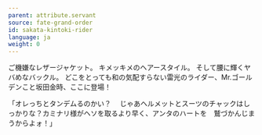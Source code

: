 ```yaml
---
parent: attribute.servant
source: fate-grand-order
id: sakata-kintoki-rider
language: ja
weight: 0
---
```


ご機嫌なレザージャケット。
キメッキメのヘアースタイル。
そして腰に輝くヤバめなバックル。
どこをとっても和の気配すらない雷光のライダー、Mr.ゴールデンこと坂田金時、ここに登場！

「オレっちとタンデムるのかい？
　じゃあヘルメットとスーツのチャックはしっかりな？カミナリ様がヘソを取るより早く、アンタのハートを　鷲づかんじまうからよォ！」
